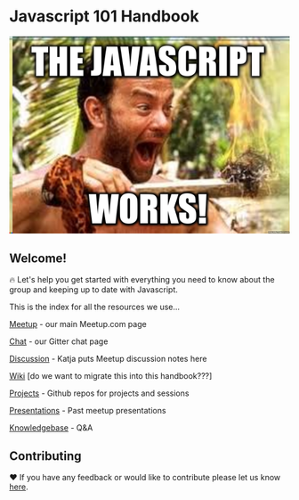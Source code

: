 # Javascript 101 Handbook

![](JaY.png)

## Welcome!

:fire: Let's help you get started with everything you need to know about the group and keeping up to date with Javascript.

This is the index for all the resources we use...

[Meetup](https://www.gitbook.com/book/javascript101/guide/edit#) - our main Meetup.com page

[Chat](https://www.gitbook.com/book/javascript101/guide/edit#) - our Gitter chat page

[Discussion](https://www.gitbook.com/book/javascript101/guide/edit#) - Katja puts Meetup discussion notes here

[Wiki](https://github.com/CodeHubOrg/organisations-database/wiki)  \[do we want to migrate this into this handbook???\]

[Projects](https://www.gitbook.com/book/javascript101/guide/edit#) - Github repos for projects and sessions

[Presentations](https://www.gitbook.com/book/javascript101/guide/edit#) - Past meetup presentations

[Knowledgebase](https://www.gitbook.com/book/javascript101/guide/edit#) - Q&A

## Contributing

:heart: If you have any feedback or would like to contribute please let us know [here](https://gitter.im/CodeHubOrg/discussions).

